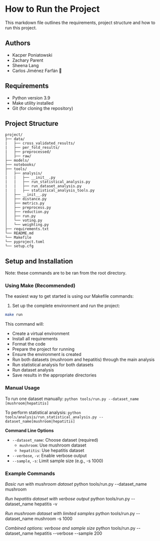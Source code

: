 # How to Run the Project

This markdown file outlines the requirements, project structure and how to run this project.

## Authors
- Kacper Poniatowski
- Zachary Parent
- Sheena Lang
- Carlos Jiménez Farfán 🐍

## Requirements

- Python version 3.9
- Make utility installed
- Git (for cloning the repository)

## Project Structure

```
project/
├── data/
|   ├── cross_validated_results/
|   ├── per_fold_results/
|   ├── preprocessed/
│   ├── raw/
├── models/
├── notebooks/
├── tools/
│   ├── analysis/
|   |   ├── __init__.py
|   |   ├── run_statistical_analysis.py
|   |   ├── run_dataset_analysis.py
|   |   ├── statistical_analysis_tools.py
│   ├── __init__.py
│   ├── distance.py
│   ├── metrics.py
│   ├── preprocess.py
│   ├── reduction.py
│   ├── run.py
│   └── voting.py
│   └── weighting.py
├── requirements.txt
└── README.md
└── Makefile
└── pyproject.toml
└── setup.cfg
```

## Setup and Installation
Note: these commands are to be ran from the root directory.

### Using Make (Recommended)
The easiest way to get started is using our Makefile commands:

1. Set up the complete environment and run the project:
```bash
make run
```

This command will: 
- Create a virtual environment
- Install all requirements
- Format the code
- Prepare the project for running
- Ensure the environment is created
- Run both datasets (mushroom and hepatitis) through the main analysis
- Run statistical analysis for both datasets
- Run dataset analysis
- Save results in the appropriate directories


### Manual Usage
To run one dataset manually:
`python tools/run.py --dataset_name [mushroom|hepatitis]`

To perform statistical analysis:
`python tools/analysis/run_statistical_analysis.py --dataset_name[mushroom|hepatitis]`

**Command Line Options**
- `--dataset_name`: Choose dataset (required)
    - `mushroom`: Use mushroom dataset
    - `hepatitis`: Use hepatitis dataset
- `--verbose`, `-v`: Enable verbose output
- `--sample`, `-s`: Limit sample size (e.g., -s 1000)

### Example Commands
*Basic run with mushroom dataset*
python tools/run.py --dataset_name mushroom

*Run hepatitis dataset with verbose output*
python tools/run.py --dataset_name hepatitis -v

*Run mushroom dataset with limited samples*
python tools/run.py --dataset_name mushroom -s 1000

*Combined options: verbose and sample size*
python tools/run.py --dataset_name hepatitis --verbose --sample 200

